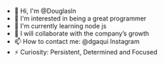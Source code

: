 - 👋 Hi, I'm @Douglasln
- 👀 I'm interested in being a great programmer
- 🌱 I'm currently learning node js
- 💞️ I will collaborate with the company’s growth
- 📫 How to contact me: @dgaqui Instagram
- ⚡ Curiosity: Persistent, Determined and Focused

<!---
Douglasln/Douglasln is a ✨ special ✨ repository because its `README.md` (this file) appears on your GitHub profile.
You can click the Preview link to take a look at your changes.
--->
